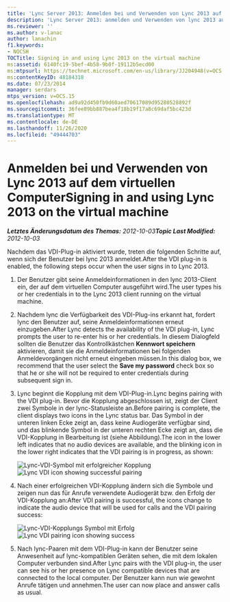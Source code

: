 ```yaml
---
title: 'Lync Server 2013: Anmelden bei und Verwenden von Lync 2013 auf dem virtuellen Computer'
description: 'Lync Server 2013: anmelden und Verwenden von lync 2013 auf dem virtuellen Computer.'
ms.reviewer: ''
ms.author: v-lanac
author: lanachin
f1.keywords:
- NOCSH
TOCTitle: Signing in and using Lync 2013 on the virtual machine
ms:assetid: 6140fc19-5bef-4b58-9b0f-19112b5ecd00
ms:mtpsurl: https://technet.microsoft.com/en-us/library/JJ204948(v=OCS.15)
ms:contentKeyID: 48184318
ms.date: 07/23/2014
manager: serdars
mtps_version: v=OCS.15
ms.openlocfilehash: ad9a92d450fb9d60aed70617089d95280528892f
ms.sourcegitcommit: 36fee89bb887bea4f18b19f17a8c69daf5bc423d
ms.translationtype: MT
ms.contentlocale: de-DE
ms.lasthandoff: 11/26/2020
ms.locfileid: "49444703"
---
```

# <a name="signing-in-and-using-lync-2013-on-the-virtual-machine"></a><span data-ttu-id="b91e1-103">Anmelden bei und Verwenden von Lync 2013 auf dem virtuellen Computer</span><span class="sxs-lookup"><span data-stu-id="b91e1-103">Signing in and using Lync 2013 on the virtual machine</span></span>

<div data-xmlns="http://www.w3.org/1999/xhtml">

<div class="topic" data-xmlns="http://www.w3.org/1999/xhtml" data-msxsl="urn:schemas-microsoft-com:xslt" data-cs="https://msdn.microsoft.com/">

<div data-asp="https://msdn2.microsoft.com/asp">



</div>

<div id="mainSection">

<div id="mainBody"><span data-ttu-id="b91e1-104">

<span> </span></span><span class="sxs-lookup"><span data-stu-id="b91e1-104">

<span> </span></span></span>

<span data-ttu-id="b91e1-105">_**Letztes Änderungsdatum des Themas:** 2012-10-03_</span><span class="sxs-lookup"><span data-stu-id="b91e1-105">_**Topic Last Modified:** 2012-10-03_</span></span>

<span data-ttu-id="b91e1-106">Nachdem das VDI-Plug-in aktiviert wurde, treten die folgenden Schritte auf, wenn sich der Benutzer bei lync 2013 anmeldet.</span><span class="sxs-lookup"><span data-stu-id="b91e1-106">After the VDI plug-in is enabled, the following steps occur when the user signs in to Lync 2013.</span></span>

1.  <span data-ttu-id="b91e1-107">Der Benutzer gibt seine Anmeldeinformationen in den lync 2013-Client ein, der auf dem virtuellen Computer ausgeführt wird.</span><span class="sxs-lookup"><span data-stu-id="b91e1-107">The user types his or her credentials in to the Lync 2013 client running on the virtual machine.</span></span>

2.  <span data-ttu-id="b91e1-108">Nachdem lync die Verfügbarkeit des VDI-Plug-ins erkannt hat, fordert lync den Benutzer auf, seine Anmeldeinformationen erneut einzugeben.</span><span class="sxs-lookup"><span data-stu-id="b91e1-108">After Lync detects the availability of the VDI plug-in, Lync prompts the user to re-enter his or her credentials.</span></span> <span data-ttu-id="b91e1-109">In diesem Dialogfeld sollten die Benutzer das Kontrollkästchen **Kennwort speichern** aktivieren, damit sie die Anmeldeinformationen bei folgenden Anmeldevorgängen nicht erneut eingeben müssen.</span><span class="sxs-lookup"><span data-stu-id="b91e1-109">In this dialog box, we recommend that the user select the **Save my password** check box so that he or she will not be required to enter credentials during subsequent sign in.</span></span>

3.  <span data-ttu-id="b91e1-110">Lync beginnt die Kopplung mit dem VDI-Plug-in.</span><span class="sxs-lookup"><span data-stu-id="b91e1-110">Lync begins pairing with the VDI plug-in.</span></span> <span data-ttu-id="b91e1-111">Bevor die Kopplung abgeschlossen ist, zeigt der Client zwei Symbole in der lync-Statusleiste an.</span><span class="sxs-lookup"><span data-stu-id="b91e1-111">Before pairing is complete, the client displays two icons in the Lync status bar.</span></span> <span data-ttu-id="b91e1-112">Das Symbol in der unteren linken Ecke zeigt an, dass keine Audiogeräte verfügbar sind, und das blinkende Symbol in der unteren rechten Ecke zeigt an, dass die VDI-Kopplung in Bearbeitung ist (siehe Abbildung).</span><span class="sxs-lookup"><span data-stu-id="b91e1-112">The icon in the lower left indicates that no audio devices are available, and the blinking icon in the lower right indicates that the VDI pairing is in progress, as shown:</span></span>
    
    <span data-ttu-id="b91e1-113">![Lync-VDI-Symbol mit erfolgreicher Kopplung](images/JJ204948.303d618c-4bc8-41c4-8553-2475de0d395e(OCS.15).png "Lync-VDI-Symbol mit erfolgreicher Kopplung")</span><span class="sxs-lookup"><span data-stu-id="b91e1-113">![Lync VDI icon showing successful pairing](images/JJ204948.303d618c-4bc8-41c4-8553-2475de0d395e(OCS.15).png "Lync VDI icon showing successful pairing")</span></span>  

4.  <span data-ttu-id="b91e1-114">Nach einer erfolgreichen VDI-Kopplung ändern sich die Symbole und zeigen nun das für Anrufe verwendete Audiogerät bzw. den Erfolg der VDI-Kopplung an:</span><span class="sxs-lookup"><span data-stu-id="b91e1-114">After VDI pairing is successful, the icons change to indicate the audio device that will be used for calls and the VDI pairing success:</span></span>
    
    <span data-ttu-id="b91e1-115">![Lync-VDI-Kopplungs Symbol mit Erfolg](images/JJ204948.57be3387-a3e5-4949-831e-f5ff9fcc5598(OCS.15).png "Lync-VDI-Kopplungs Symbol mit Erfolg")</span><span class="sxs-lookup"><span data-stu-id="b91e1-115">![Lync VDI pairing icon showing success](images/JJ204948.57be3387-a3e5-4949-831e-f5ff9fcc5598(OCS.15).png "Lync VDI pairing icon showing success")</span></span>  

5.  <span data-ttu-id="b91e1-116">Nach lync-Paaren mit dem VDI-Plug-in kann der Benutzer seine Anwesenheit auf lync-kompatiblen Geräten sehen, die mit dem lokalen Computer verbunden sind.</span><span class="sxs-lookup"><span data-stu-id="b91e1-116">After Lync pairs with the VDI plug-in, the user can see his or her presence on Lync compatible devices that are connected to the local computer.</span></span> <span data-ttu-id="b91e1-117">Der Benutzer kann nun wie gewohnt Anrufe tätigen und annehmen.</span><span class="sxs-lookup"><span data-stu-id="b91e1-117">The user can now place and answer calls as usual.</span></span>

<span data-ttu-id="b91e1-118"></div>

<span> </span>

</div>

</div>

</span><span class="sxs-lookup"><span data-stu-id="b91e1-118"></div>

<span> </span>

</div>

</div>

</span></span></div>

